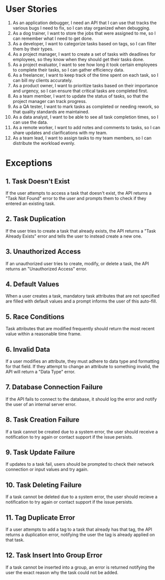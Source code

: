 # User Stories
1. As an application debugger, I need an API that I can use that tracks the various bugs I need to fix, so I can stay organized when debugging.
2. As a dog trainer, I want to store the jobs that were assigned to me, so I can remember what I need to get done.
3. As a developer, I want to categorize tasks based on tags, so I can filter them by their types.
4. As a project manager, I want to create a set of tasks with deadlines for employees, so they know when they should get their tasks done.
5. As a project evaluator, I want to see how long it took certain employees to complete their tasks, so I can gather efficiency data.
6. As a freelancer, I want to keep track of the time spent on each task, so I can bill my clients accurately.
7. As a product owner, I want to prioritize tasks based on their importance and urgency, so I can ensure that critical tasks are completed first.
8. As a team member, I want to update the status of tasks, so that the project manager can track progress.
9. As a QA tester, I want to mark tasks as completed or needing rework, so that quality standards are maintained.
10. As a data analyst, I want to be able to see all task completion times, so I can use the data.
11. As a remote worker, I want to add notes and comments to tasks, so I can share updates and clarifications with my team.
12. As a team lead, I want to assign tasks to my team members, so I can distribute the workload evenly.

# Exceptions
## 1. Task Doesn't Exist
If the user attempts to access a task that doesn't exist, the API returns a "Task Not Found" error to the user and prompts them to check if they entered an existing task.
## 2. Task Duplication 
If the user tries to create a task that already exists, the API returns a "Task Already Exists" error and tells the user to instead create a new one.
## 3. Unauthorized Access
If an unauthorized user tries to create, modify, or delete a task, the API returns an "Unauthorized Access" error.
## 4. Default Values
When a user creates a task, mandatory task attributes that are not specified are filled with default values and a prompt informs the user of this auto-fill.
## 5. Race Conditions
Task attributes that are modified frequently should return the most recent value within a reasonable time frame.
## 6. Invalid Data
If a user modifies an attribute, they must adhere to data type and formatting for that field. If they attempt to change an attribute to something invalid, the API will return a "Data Type" error.
## 7. Database Connection Failure
If the API fails to connect to the database, it should log the error and notify the user of an internal server error.
## 8. Task Creation Failure
If a task cannot be created due to a system error, the user should receive a notification to try again or contact support if the issue persists.
## 9. Task Update Failure
If updates to a task fail, users should be prompted to check their network connection or input values and try again.
## 10. Task Deleting Failure
If a task cannot be deleted due to a system error, the user should recieve a notification to try again or contact support if the issue persists.
## 11. Tag Duplicate Error
If a user attempts to add a tag to a task that already has that tag, the API returns a duplication error, notifying the user the tag is already applied on that task.
## 12. Task Insert Into Group Error
If a task cannot be inserted into a group, an error is returned notifying the user the exact reason why the task could not be added.
